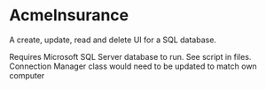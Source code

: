 # AcmeInsurance
A create, update, read and delete UI for a SQL database. 

Requires Microsoft SQL Server database to run. See script in files. Connection Manager class would need to be updated to match own computer
